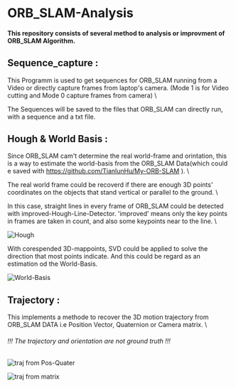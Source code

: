 # ORB_SLAM-Analysis

#### This repository consists of several method to analysis or improvment of ORB_SLAM Algorithm.

## Sequence_capture :

This Programm is used to get sequences for ORB_SLAM running from a Video or directly capture frames from laptop's camera. (Mode 1 is for Video cutting and Mode 0 capture frames from camera) \

The Sequences will be saved to the files that ORB_SLAM can directly run, with a sequence and a txt file.

## Hough & World Basis :

Since ORB_SLAM cam't determine the real world-frame and orintation, this is a way to estimate the world-basis from the ORB_SLAM Data(which could e saved with https://github.com/TianlunHu/My-ORB-SLAM ). \

The real world frame could be recoverd if there are enough 3D points' coordinates on the objects that stand vertical or parallel to the ground. \

In this case, straight lines in every frame of ORB_SLAM could be detected with improved-Hough-Line-Detector. 'improved' means only the key points in frames are taken in count, and also some keypoints near to the line. \

![Hough]()

With corespended 3D-mappoints, SVD could be applied to solve the direction that most points indicate. And this could be regard as an estimation od the World-Basis.

![World-Basis]()

## Trajectory :

This implements a methode to recover the 3D motion trajectory from ORB_SLAM DATA i.e Position Vector, Quaternion or Camera matrix. \

###### !!! The trajectory and orientation are not ground truth !!!

![traj from Pos-Quater]()

![traj from matrix]()
